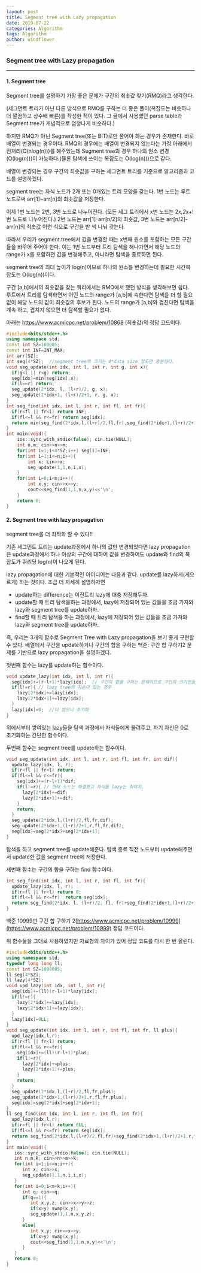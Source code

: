```yaml
---
layout: post
title: Segment tree with Lazy propagation
date: 2019-07-22
categories: Algorithm
tags: Algorithm
author: windflower
---
```

### Segment tree with Lazy propagation
---
#### 1. Segment tree

Segment tree를 설명하기 가장 좋은 문제가 구간의 최솟값 찾기(RMQ)라고 생각한다.

(세그먼트 트리가 아닌 다른 방식으로 RMQ를 구하는 더 좋은 풀이(복잡도는 비슷하나 더 깔끔하고 상수배 빠른)를 작성한 적이 있다. 그 글에서 사용했던 parse table과 Segment tree가 개념적으로 엄청나게 비슷하다.)

하지만 RMQ가 아닌 Segment tree(또는 BIT)로만 풀어야 하는 경우가 존재한다. 바로 배열이 변경되는 경우이다. RMQ의 경우에는 배열이 변경되지 않는다는 가정 아래에서 전처리(O(nlog(n)))를 해주었는데 Segment tree의 경우 하나의 원소 변경(O(log(n)))이 가능하다.(물론 탐색에 쓰이는 복잡도는 O(log(n)))으로 같다.

배열이 변경되는 경우 구간의 최솟값을 구하는 세그먼트 트리를 기준으로 알고리즘과 코드를 설명하겠다.

segment tree는 자식 노드가 2개 또는 0개있는 트리 모양을 갖는다. 1번 노드는 루트 노드로써 arr[1]~arr[n]의 최솟값을 저장한다.

이제 1번 노드는 2번, 3번 노드로 나누어진다. (모든 세그 트리에서 x번 노드는 2*x,2*x+!번 노드로 나누어진다.) 2번 노드는 arr[1]-arr[n/2]의 최솟값, 3번 노드는 arr[n/2]-arr[n]의 최솟값 이런 식으로 구간을 반 씩 나눠 갖는다.

따라서 우리가 segment tree에서 값을 변경할 때는 x번째 원소를 포함하는 모든 구간들을 바꾸어 주어야 한다. 이는 1번 노드부터 트리 탐색을 해나가면서 해당 노드의 range가 x를 포함하면 값을 변경해주고, 아니라면 탐색을 종료하면 된다.

segment tree의 최대 높이가 log(n)이므로 하나의 원소를 변경하는데 필요한 시간복잡도는 O(log(n))이다.

구간 [a,b]에서의 최솟값을 찾는 쿼리에서는 RMQ에서 했던 방식을 생각해보면 쉽다. 루트에서 트리를 탐색하면서 어떤 노드의 range가 [a,b]에 속한다면 탐색을 더 할 필요 없이 해당 노드의 값이 최솟값의 후보가 된다. 노드의 range가 [a,b]와 겹친다면 탐색을 계속 하고, 겹치지 않으면 더 탐색할 필요가 없다.

아래는 https://www.acmicpc.net/problem/10868 (최솟값)의 정답 코드이다.

```cpp
#include<bits/stdc++.h>
using namespace std;
const int SZ=100005;
const int INF=INT_MAX;
int arr[SZ];
int seg[4*SZ];  //segment tree의 크기는 4*data size 정도면 충분하다.
void seg_update(int idx, int l, int r, int g, int x){   
  if(g<l || r<g) return;
  seg[idx]=min(seg[idx],x);
  if(l==r) return;
  seg_update(2*idx, l, (l+r)/2, g, x);
  seg_update(2*idx+1, (l+r)/2+1, r, g, x);
}
int seg_find(int idx, int l, int r, int fl, int fr){
  if(r<fl || fr<l) return INF;
  if(fl<=l && r<=fr) return seg[idx];
  return min(seg_find(2*idx,l,(l+r)/2,fl,fr),seg_find(2*idx+1,(l+r)/2+1,r,fl,fr));
}
int main(void){
	ios::sync_with_stdio(false); cin.tie(NULL);
	int n,m; cin>>n>>m;
	for(int i=1;i<4*SZ;i++) seg[i]=INF;
	for(int i=1;i<=n;i++){
		int x; cin>>x;
		seg_update(1,1,n,i,x);
	}
	for(int i=0;i<m;i++){
		int x,y; cin>>x>>y;
		cout<<seg_find(1,1,n,x,y)<<'\n';
	}
	return 0;
}
```

#### 2. Segment tree with lazy propagation

segment tree를 더 최적화 할 수 있다!!

기존 세그먼트 트리는 update과정에서 하나의 값만 변경되었다면 lazy propagation은 update과정에서 하나 이상의 구간에 대하여 값을 변경하여도 update와 find의 복잡도가 쿼리당 log(n)이 나오게 된다.

lazy propagation에 대한 기본적인 아이디어는 다음과 같다. update를 lazy하게(게으르게) 하는 것이다. 조금 더 자세히 설명하자면
  * update하는 difference는 이진트리 lazy에 대충 저장해두자.
  * update할 때 트리 탐색을하는 과정에서, lazy에 저장되어 있는 값들을 조금 가져와 lazy와 segment tree를 update하자.
  * find할 때 트리 탐색을 하는 과정에서, lazy에 저장되어 있는 값들을 조금 가져와 lazy와 segment tree를 update하자.

즉, 우리는 3개의 함수로 Segment Tree with Lazy propagation을 보기 좋게 구현할 수 있다. 배열에서 구간을 update하거나 구간의 합을 구하는 백준: 구간 합 구하기2 문제를 기반으로 lazy propagation을 설명하겠다.

첫번째 함수는 lazy를 update하는 함수이다.

```cpp
void update_lazy(int idx, int l, int r){
  seg[idx]+=(r-l+1)*lazy[idx];  // 구간의 합을 구하는 문제이므로 구간의 크기만큼
  if(l!=r){ // lazy tree의 자손이 있는 경우
    lazy[2*idx]+=lazy[idx];
    lazy[2*idx+1]+=lazy[idx];
  }
  lazy[idx]=0;  //다 썼으니 초기화
}
```
위에서부터 쌓여있는 lazy들을 탐색 과정에서 자식들에게 물려주고, 자기 자신은 0로 초기화하는 간단한 함수이다.

두번째 함수는 segment tree를 update하는 함수이다.

```cpp
void seg_update(int idx, int l, int r, int fl, int fr, int dif){
  update_lazy(idx, l, r);
  if(r<fl || fr<l) return;
  if(fl<=l && r<=fr){
    seg[idx]+=(r-l+1)*dif;
    if(l!=r){ // 현재 노드는 해결했고 자식들 lazy는 줘야지.
      lazy[2*idx]+=dif;
      lazy[2*idx+1]+=dif;
    }
    return;
  }
  seg_update(2*idx,l,(l+r)/2,fl,fr,dif);
  seg_update(2*idx+1,(l+r)/2+1,r,fl,fr,dif);
  seg[idx]=seg[2*idx]+seg[2*idx+1];
}
```
탐색을 하고 segment tree를 update해준다. 탐색 종료 직전 노드부터 update해주면서 update한 값을 segment tree에 저장한다.

세번째 함수는 구간의 합을 구하는 find 함수이다.

```cpp
int seg_find(int idx, int l, int r, int fl, int fr){
  update_lazy(idx, l, r);
  if(r<fl || fr<l) return 0;
  if(fl<=l && r<=fr)  return seg[idx];
  return seg_find(2*idx, l, (l+r)/2, fl, fr)+seg_find(2*idx+1,(l+r)/2+1,r,fl,fr);
}
```
백준 10999번 구간 합 구하기 2[https://www.acmicpc.net/problem/10999](https://www.acmicpc.net/problem/10999) 정답 코드이다. 

위 함수들을 그대로 사용하였지만 자료형의 차이가 있어 정답 코드를 다시 한 번 올린다.

```cpp
#include<bits/stdc++.h>
using namespace std;
typedef long long ll;
const int SZ=1000005;  
ll seg[4*SZ];  
ll lazy[4*SZ];
void upd_lazy(int idx, int l, int r){
  seg[idx]+=(ll)(r-l+1)*lazy[idx];
  if(l!=r){
    lazy[2*idx]+=lazy[idx];
    lazy[2*idx+1]+=lazy[idx];
  }
  lazy[idx]=0LL;
}
void seg_update(int idx, int l, int r, int fl, int fr, ll plus){
  upd_lazy(idx,l,r);
  if(r<fl || fr<l) return;
  if(fl<=l && r<=fr){
    seg[idx]+=(ll)(r-l+1)*plus;
    if(l!=r){
      lazy[2*idx]+=plus;
      lazy[2*idx+1]+=plus;
    }
    return;
  }
  seg_update(2*idx,l,(l+r)/2,fl,fr,plus);
  seg_update(2*idx+1,(l+r)/2+1,r,fl,fr,plus);
  seg[idx]=seg[2*idx]+seg[2*idx+1];
}
ll seg_find(int idx, int l, int r, int fl, int fr){
  upd_lazy(idx,l,r);
  if(r<fl || fr<l) return 0LL;
  if(fl<=l && r<=fr) return seg[idx];
  return seg_find(2*idx,l,(l+r)/2,fl,fr)+seg_find(2*idx+1,(l+r)/2+1,r,fl,fr);
}
int main(void){
   ios::sync_with_stdio(false); cin.tie(NULL);
   int n,m,k; cin>>n>>m>>k;
   for(int i=1;i<=n;i++){
      int x; cin>>x;
      seg_update(1,1,n,i,i,x);
   }
   for(int i=0;i<m+k;i++){
      int q; cin>>q;
      if(q==1){
         int x,y,z; cin>>x>>y>>z;
         if(x>y) swap(x,y);
         seg_update(1,1,n,x,y,z);
      }
      else{
         int x,y; cin>>x>>y;
         if(x>y) swap(x,y);
         cout<<seg_find(1,1,n,x,y)<<'\n';
      }
   }
   return 0;
}
```
